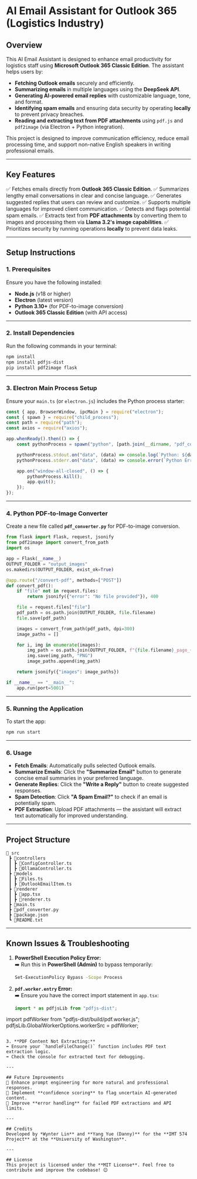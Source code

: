# AI Email Assistant for Outlook 365 (Logistics Industry)

## Overview
This AI Email Assistant is designed to enhance email productivity for logistics staff using **Microsoft Outlook 365 Classic Edition**. The assistant helps users by:
- **Fetching Outlook emails** securely and efficiently.
- **Summarizing emails** in multiple languages using the **DeepSeek API**.
- **Generating AI-powered email replies** with customizable language, tone, and format.
- **Identifying spam emails** and ensuring data security by operating **locally** to prevent privacy breaches.
- **Reading and extracting text from PDF attachments** using `pdf.js` and `pdf2image` (via Electron + Python integration).

This project is designed to improve communication efficiency, reduce email processing time, and support non-native English speakers in writing professional emails.

---

## Key Features
✅ Fetches emails directly from **Outlook 365 Classic Edition**.
✅ Summarizes lengthy email conversations in clear and concise language.
✅ Generates suggested replies that users can review and customize.
✅ Supports multiple languages for improved client communication.
✅ Detects and flags potential spam emails.
✅ Extracts text from **PDF attachments** by converting them to images and processing them via **Llama 3.2's image capabilities**.
✅ Prioritizes security by running operations **locally** to prevent data leaks.

---

## Setup Instructions

### **1. Prerequisites**
Ensure you have the following installed:
- **Node.js** (v18 or higher)
- **Electron** (latest version)
- **Python 3.10+** (for PDF-to-image conversion)
- **Outlook 365 Classic Edition** (with API access)

---

### **2. Install Dependencies**
Run the following commands in your terminal:
```sh
npm install
npm install pdfjs-dist
pip install pdf2image flask
```

---

### **3. Electron Main Process Setup**
Ensure your `main.ts` (or `electron.js`) includes the Python process starter:
```typescript
const { app, BrowserWindow, ipcMain } = require("electron");
const { spawn } = require("child_process");
const path = require("path");
const axios = require("axios");

app.whenReady().then(() => {
    const pythonProcess = spawn("python", [path.join(__dirname, "pdf_converter.py")]);

    pythonProcess.stdout.on("data", (data) => console.log(`Python: ${data}`));
    pythonProcess.stderr.on("data", (data) => console.error(`Python Error: ${data}`));

    app.on("window-all-closed", () => {
        pythonProcess.kill();
        app.quit();
    });
});
```

---

### **4. Python PDF-to-Image Converter**
Create a new file called **`pdf_converter.py`** for PDF-to-image conversion.
```python
from flask import Flask, request, jsonify
from pdf2image import convert_from_path
import os

app = Flask(__name__)
OUTPUT_FOLDER = "output_images"
os.makedirs(OUTPUT_FOLDER, exist_ok=True)

@app.route("/convert-pdf", methods=["POST"])
def convert_pdf():
    if "file" not in request.files:
        return jsonify({"error": "No file provided"}), 400

    file = request.files["file"]
    pdf_path = os.path.join(OUTPUT_FOLDER, file.filename)
    file.save(pdf_path)

    images = convert_from_path(pdf_path, dpi=300)
    image_paths = []

    for i, img in enumerate(images):
        img_path = os.path.join(OUTPUT_FOLDER, f"{file.filename}_page_{i + 1}.png")
        img.save(img_path, "PNG")
        image_paths.append(img_path)

    return jsonify({"images": image_paths})

if __name__ == "__main__":
    app.run(port=5001)
```

---

### **5. Running the Application**
To start the app:
```sh
npm run start
```

---

### **6. Usage**
- **Fetch Emails**: Automatically pulls selected Outlook emails.
- **Summarize Emails**: Click the **"Summarize Email"** button to generate concise email summaries in your preferred language.
- **Generate Replies**: Click the **"Write a Reply"** button to create suggested responses.
- **Spam Detection**: Click **"A Spam Email?"** to check if an email is potentially spam.
- **PDF Extraction**: Upload PDF attachments — the assistant will extract text automatically for improved understanding.

---

## Project Structure
```
📂 src
 ┣ 📂controllers
 ┃ ┣ 📜ConfigController.ts
 ┃ ┣ 📜OllamaController.ts
 ┣ 📂models
 ┃ ┣ 📜Files.ts
 ┃ ┣ 📜OutlookEmailItem.ts
 ┣ 📂renderer
 ┃ ┣ 📜app.tsx
 ┃ ┣ 📜renderer.ts
 ┣ 📜main.ts
 ┣ 📜pdf_converter.py
 ┣ 📜package.json
 ┗ 📜README.txt
```

---

## **Known Issues & Troubleshooting**
1. **PowerShell Execution Policy Error:**  
   ➡️ Run this in **PowerShell (Admin)** to bypass temporarily:  
   ```sh
   Set-ExecutionPolicy Bypass -Scope Process
   ```

2. **`pdf.worker.entry` Error:**  
   ➡️ Ensure you have the correct import statement in `app.tsx`:  
   ```typescript
   import * as pdfjsLib from "pdfjs-dist";
import pdfWorker from "pdfjs-dist/build/pdf.worker.js";
pdfjsLib.GlobalWorkerOptions.workerSrc = pdfWorker;
   ```

3. **PDF Content Not Extracting:**  
   ➡️ Ensure your `handleFileChange()` function includes PDF text extraction logic.  
   ➡️ Check the console for extracted text for debugging.

---

## Future Improvements
🔹 Enhance prompt engineering for more natural and professional responses.  
🔹 Implement **confidence scoring** to flag uncertain AI-generated content.  
🔹 Improve **error handling** for failed PDF extractions and API limits.  

---

## Credits
Developed by *Wynter Lin** and **Yang Yue (Danny)** for the **IMT 574 Project** at the **University of Washington**.

---

## License
This project is licensed under the **MIT License**. Feel free to contribute and improve the codebase! 😊

